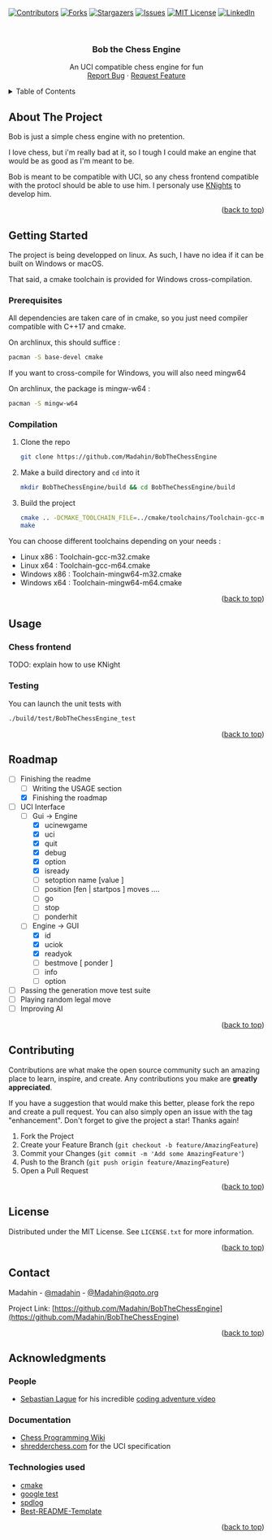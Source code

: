 <!-- Improved compatibility of back to top link: See: https://github.com/othneildrew/Best-README-Template/pull/73 -->
<a name="readme-top"></a>
<!--
*** Thanks for checking out the Best-README-Template. If you have a suggestion
*** that would make this better, please fork the repo and create a pull request
*** or simply open an issue with the tag "enhancement".
*** Don't forget to give the project a star!
*** Thanks again! Now go create something AMAZING! :D
-->



<!-- PROJECT SHIELDS -->
<!--
*** I'm using markdown "reference style" links for readability.
*** Reference links are enclosed in brackets [ ] instead of parentheses ( ).
*** See the bottom of this document for the declaration of the reference variables
*** for contributors-url, forks-url, etc. This is an optional, concise syntax you may use.
*** https://www.markdownguide.org/basic-syntax/#reference-style-links
-->
[![Contributors][contributors-shield]][contributors-url]
[![Forks][forks-shield]][forks-url]
[![Stargazers][stars-shield]][stars-url]
[![Issues][issues-shield]][issues-url]
[![MIT License][license-shield]][license-url]
[![LinkedIn][linkedin-shield]][linkedin-url]



<!-- PROJECT LOGO -->
<br />
<div align="center">
<!--
  <a href="https://github.com/Madahin/BobTheChessEngine">
    <img src="images/logo.png" alt="Logo" width="80" height="80">
  </a>
-->
<h3 align="center">Bob the Chess Engine</h3>

  <p align="center">
    An UCI compatible chess engine for fun
    <br />
    <a href="https://github.com/Madahin/BobTheChessEngine/issues">Report Bug</a>
    ·
    <a href="https://github.com/Madahin/BobTheChessEngine/issues">Request Feature</a>
  </p>
</div>



<!-- TABLE OF CONTENTS -->
<details>
  <summary>Table of Contents</summary>
  <ol>
    <li>
      <a href="#about-the-project">About The Project</a>
    </li>
    <li>
      <a href="#getting-started">Getting Started</a>
      <ul>
        <li><a href="#prerequisites">Prerequisites</a></li>
        <li><a href="#compilation">Compilation</a></li>
      </ul>
    </li>
    <li>
      <a href="#usage">Usage</a></li>
      <ul>
        <li><a href="#chess-frontend">Chess frontend</a></li>
        <li><a href="#testing">Testing</a></li>
      </ul>
    <li><a href="#roadmap">Roadmap</a></li>
    <li><a href="#contributing">Contributing</a></li>
    <li><a href="#license">License</a></li>
    <li><a href="#contact">Contact</a></li>
    <li>
      <a href="#acknowledgments">Acknowledgments</a>
      <ul>
        <li><a href="#people">People</a></li>
        <li><a href="#documentation">Documentation</a></li>
        <li><a href="#technologies-used">Technologies used</a></li>
      </ul>
    </li>
  </ol>
</details>



<!-- ABOUT THE PROJECT -->
## About The Project

<!--[![Product Name Screen Shot][product-screenshot]](https://example.com)-->

Bob is just a simple chess engine with no pretention.

I love chess, but i'm really bad at it, so I tough I could make an engine that would be
as good as I'm meant to be.


Bob is meant to be compatible with UCI, so any chess frontend compatible with the protocl should
be able to use him. I personaly use [KNights](https://apps.kde.org/knights/) to develop him.

<p align="right">(<a href="#readme-top">back to top</a>)</p>

<!-- GETTING STARTED -->
## Getting Started
The project is being developped on linux. As such, I have no idea if it can be built on Windows or macOS.

That said, a cmake toolchain is provided for Windows cross-compilation.

### Prerequisites

All dependencies are taken care of in cmake, so you just need compiler compatible with C++17 and cmake.

On archlinux, this should suffice :
  ```sh
  pacman -S base-devel cmake
  ```

If you want to cross-compile for Windows, you will also need mingw64

On archlinux, the package is mingw-w64 :
  ```sh
  pacman -S mingw-w64
  ```

### Compilation

1. Clone the repo
   ```sh
   git clone https://github.com/Madahin/BobTheChessEngine
   ```
2. Make a build directory and `cd` into it
   ```sh
   mkdir BobTheChessEngine/build && cd BobTheChessEngine/build
   ```
3. Build the project
   ```sh
   cmake .. -DCMAKE_TOOLCHAIN_FILE=../cmake/toolchains/Toolchain-gcc-m64.cmake
   make
   ```
   
You can choose different toolchains depending on your needs :
* Linux x86 : Toolchain-gcc-m32.cmake
* Linux x64 : Toolchain-gcc-m64.cmake
* Windows x86 : Toolchain-mingw64-m32.cmake
* Windows x64 : Toolchain-mingw64-m64.cmake

<p align="right">(<a href="#readme-top">back to top</a>)</p>



<!-- USAGE EXAMPLES -->
## Usage

### Chess frontend
TODO: explain how to use KNight

### Testing
You can launch the unit tests with 
``` sh
./build/test/BobTheChessEngine_test
```

<p align="right">(<a href="#readme-top">back to top</a>)</p>



<!-- ROADMAP -->
## Roadmap

- [ ] Finishing the readme
    - [ ] Writing the USAGE section
    - [x] Finishing the roadmap
- [ ] UCI Interface
    - [ ] Gui -> Engine
        - [x] ucinewgame
        - [x] uci
        - [x] quit
        - [x] debug
        - [x] option
        - [x] isready
        - [ ] setoption name <id> [value <x>]
        - [ ] position [fen <fenstring> | startpos ] moves <move1> .... <movei>
        - [ ] go
        - [ ] stop
        - [ ] ponderhit
    - [ ] Engine -> GUI
        - [x] id
        - [x] uciok
        - [x] readyok
        - [ ] bestmove <move1> [ ponder <move2> ]
        - [ ] info
        - [ ] option
- [ ] Passing the generation move test suite
- [ ] Playing random legal move
- [ ] Improving AI

<p align="right">(<a href="#readme-top">back to top</a>)</p>



<!-- CONTRIBUTING -->
## Contributing


Contributions are what make the open source community such an amazing place to learn, inspire, and create. Any contributions you make are **greatly appreciated**.

If you have a suggestion that would make this better, please fork the repo and create a pull request. You can also simply open an issue with the tag "enhancement".
Don't forget to give the project a star! Thanks again!

1. Fork the Project
2. Create your Feature Branch (`git checkout -b feature/AmazingFeature`)
3. Commit your Changes (`git commit -m 'Add some AmazingFeature'`)
4. Push to the Branch (`git push origin feature/AmazingFeature`)
5. Open a Pull Request

<p align="right">(<a href="#readme-top">back to top</a>)</p>



<!-- LICENSE -->
## License

Distributed under the MIT License. See `LICENSE.txt` for more information.

<p align="right">(<a href="#readme-top">back to top</a>)</p>



<!-- CONTACT -->
## Contact

Madahin - [@madahin](https://twitter.com/madahin) - [@Madahin@qoto.org](https://qoto.org/@Madahin)

Project Link: [https://github.com/Madahin/BobTheChessEngine](https://github.com/Madahin/BobTheChessEngine)

<p align="right">(<a href="#readme-top">back to top</a>)</p>



<!-- ACKNOWLEDGMENTS -->
## Acknowledgments

### People
* [Sebastian Lague](https://github.com/SebLague) for his incredible [coding adventure video](https://www.youtube.com/watch?v=U4ogK0MIzqk)

### Documentation
* [Chess Programming Wiki](https://www.chessprogramming.org)
* [shredderchess.com](https://www.shredderchess.com/) for the UCI specification

### Technologies used
* [cmake](https://cmake.org/)
* [google test](https://github.com/google/googletest)
* [spdlog](https://github.com/gabime/spdlog)
* [Best-README-Template](https://github.com/othneildrew/Best-README-Template)

<p align="right">(<a href="#readme-top">back to top</a>)</p>



<!-- MARKDOWN LINKS & IMAGES -->
<!-- https://www.markdownguide.org/basic-syntax/#reference-style-links -->
[contributors-shield]: https://img.shields.io/github/contributors/Madahin/BobTheChessEngine.svg?style=for-the-badge
[contributors-url]: https://github.com/Madahin/BobTheChessEngine/graphs/contributors
[forks-shield]: https://img.shields.io/github/forks/Madahin/BobTheChessEngine.svg?style=for-the-badge
[forks-url]: https://github.com/Madahin/BobTheChessEngine/network/members
[stars-shield]: https://img.shields.io/github/stars/Madahin/BobTheChessEngine.svg?style=for-the-badge
[stars-url]: https://github.com/Madahin/BobTheChessEngine/stargazers
[issues-shield]: https://img.shields.io/github/issues/Madahin/BobTheChessEngine.svg?style=for-the-badge
[issues-url]: https://github.com/Madahin/BobTheChessEngine/issues
[license-shield]: https://img.shields.io/github/license/Madahin/BobTheChessEngine.svg?style=for-the-badge
[license-url]: https://github.com/Madahin/BobTheChessEngine/blob/master/LICENSE.txt
[linkedin-shield]: https://img.shields.io/badge/-LinkedIn-black.svg?style=for-the-badge&logo=linkedin&colorB=555
[linkedin-url]: https://www.linkedin.com/in/nicolas-fleurot/
[product-screenshot]: images/screenshot.png
